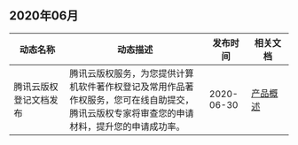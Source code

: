 ## 2020年06月



<table>
<thead>
<tr>
<th width="20%">动态名称</th>
<th width="50%">动态描述</th>
<th width="15%">发布时间</th>
<th width="15%">相关文档</th>
</tr>
</thead>
<tbody><tr>
<td>腾讯云版权登记文档发布</td>
<td>腾讯云版权服务，为您提供计算机软件著作权登记及常用作品著作权服务，您可在线自助提交，腾讯云版权专家将审查您的申请材料，提升您的申请成功率。</td>
<td> 2020-06-30</td>
<td><a href="https://cloud.tencent.com/document/product/1215/44443">产品概述</a>
</td>
</tr>
</tbody></table>

